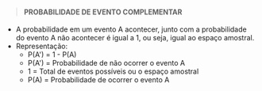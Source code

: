 > #### PROBABILIDADE DE EVENTO COMPLEMENTAR
* A probabilidade em um evento A acontecer, junto com a probabilidade do evento A não acontecer é igual a 1, ou seja, igual ao espaço amostral.
* Representação:
  - P(A') = 1 - P(A) 
  - P(A') = Probabilidade de não ocorrer o evento A
  - 1 = Total de eventos possíveis ou o espaço amostral
  - P(A) = Probabilidade de ocorrer o evento A
